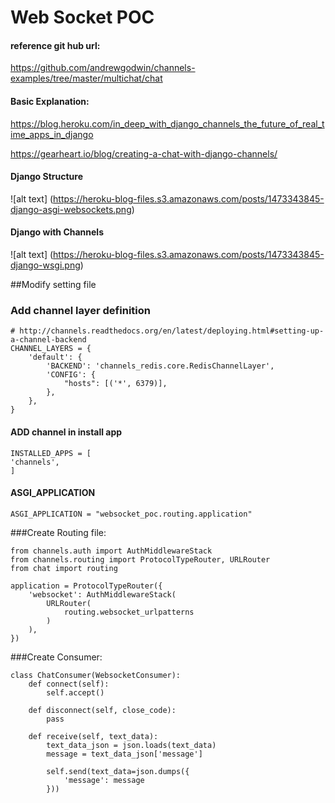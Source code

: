 # Web Socket POC

#### reference git hub url: 
https://github.com/andrewgodwin/channels-examples/tree/master/multichat/chat 

#### Basic Explanation:
https://blog.heroku.com/in_deep_with_django_channels_the_future_of_real_time_apps_in_django

https://gearheart.io/blog/creating-a-chat-with-django-channels/

#### Django Structure
![alt text] (https://heroku-blog-files.s3.amazonaws.com/posts/1473343845-django-asgi-websockets.png)

#### Django with Channels
![alt text] (https://heroku-blog-files.s3.amazonaws.com/posts/1473343845-django-wsgi.png)

##Modify setting file
### Add channel layer definition
```
# http://channels.readthedocs.org/en/latest/deploying.html#setting-up-a-channel-backend
CHANNEL_LAYERS = {
    'default': {
        'BACKEND': 'channels_redis.core.RedisChannelLayer',
        'CONFIG': {
            "hosts": [('*', 6379)],
        },
    },
}
```

#### ADD channel in install app
```
INSTALLED_APPS = [
'channels',
]
```
#### ASGI_APPLICATION
```
ASGI_APPLICATION = "websocket_poc.routing.application"
```

###Create Routing file:
```
from channels.auth import AuthMiddlewareStack
from channels.routing import ProtocolTypeRouter, URLRouter
from chat import routing

application = ProtocolTypeRouter({
    'websocket': AuthMiddlewareStack(
        URLRouter(
            routing.websocket_urlpatterns
        )
    ),
})
```

###Create Consumer:
```
class ChatConsumer(WebsocketConsumer):
    def connect(self):
        self.accept()

    def disconnect(self, close_code):
        pass

    def receive(self, text_data):
        text_data_json = json.loads(text_data)
        message = text_data_json['message']

        self.send(text_data=json.dumps({
            'message': message
        }))
``` 
